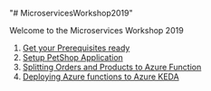 "# MicroservicesWorkshop2019" 

Welcome to the Microservices Workshop 2019 

1. [Get your Prerequisites ready](https://github.com/karthikeyanVK/MicroservicesWorkshop2019/wiki/Pre-requisite-For-WorkShop) 
2. [Setup PetShop Application](https://github.com/karthikeyanVK/MicroservicesWorkshop2019/wiki/Setting-up-PetShop-Application)
3. [Splitting Orders and Products to Azure Function](https://github.com/karthikeyanVK/MicroservicesWorkshop2019/wiki/Splitting-Orders-and-Products-to-Azure-Function)
4. [Deploying Azure functions to Azure KEDA](https://github.com/karthikeyanVK/MicroservicesWorkshop2019/wiki/Deploying-Azure-functions-to-Azure-KEDA)
